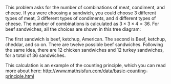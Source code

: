 This problem asks for the number of combinations of
meat, condiment, and cheese. If you were choosing a sandwich, you could
choose 3 different types of meat, 3 different types of condiments, and 4
different types of cheese. The number of combinations is calculated as
$3 \times 3 \times 4 = 36$. For beef sandwiches, all the choices are
shown in this tree diagram:

The first sandwich is beef, ketchup, American. The second is Beef,
ketchup, cheddar, and so on. There are twelve possible beef sandwiches.
Following the same idea, there are 12 chicken sandwiches and 12 turkey
sandwiches, for a total of 36 sandwiches.

This calculation is an example of the counting principle, which you can
read more about here:
<http://www.mathsisfun.com/data/basic-counting-principle.html>
